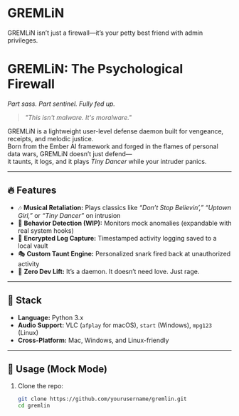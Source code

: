 # GREMLiN
GREMLiN isn’t just a firewall—it’s your petty best friend with admin privileges.

# GREMLiN: The Psychological Firewall  
*Part sass. Part sentinel. Fully fed up.*

> _"This isn't malware. It's moralware."_

GREMLiN is a lightweight user-level defense daemon built for vengeance, receipts, and melodic justice.  
Born from the Ember AI framework and forged in the flames of personal data wars, GREMLiN doesn’t just defend—  
it taunts, it logs, and it plays *Tiny Dancer* while your intruder panics.

---

## 🔥 Features

- 🎶 **Musical Retaliation:** Plays classics like _“Don’t Stop Believin’,”_ _“Uptown Girl,”_ or _“Tiny Dancer”_ on intrusion
- 🧠 **Behavior Detection (WIP):** Monitors mock anomalies (expandable with real system hooks)
- 📜 **Encrypted Log Capture:** Timestamped activity logging saved to a local vault
- 🎭 **Custom Taunt Engine:** Personalized snark fired back at unauthorized activity
- 💌 **Zero Dev Lift:** It’s a daemon. It doesn’t need love. Just rage.

---

## 🧪 Stack

- **Language:** Python 3.x  
- **Audio Support:** VLC (`afplay` for macOS), `start` (Windows), `mpg123` (Linux)
- **Cross-Platform:** Mac, Windows, and Linux-friendly

---

## 🚀 Usage (Mock Mode)

1. Clone the repo:
   ```bash
   git clone https://github.com/yourusername/gremlin.git
   cd gremlin
